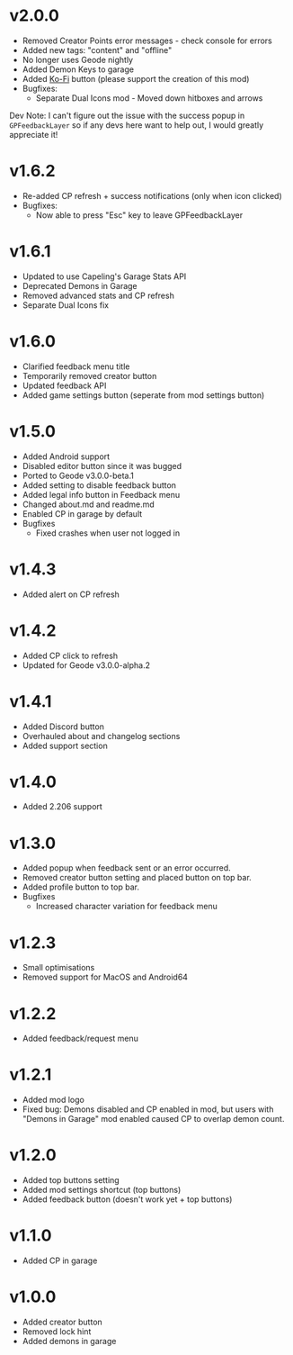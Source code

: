 # v2.0.0

- Removed Creator Points error messages - check console for errors
- Added new tags: "content" and "offline"
- No longer uses Geode nightly
- Added Demon Keys to garage
- Added [Ko-Fi](https://ko-fi.com/omgrod) button (please support the creation of this mod)
- Bugfixes:
    - Separate Dual Icons mod - Moved down hitboxes and arrows

Dev Note: I can't figure out the issue with the success popup in `GPFeedbackLayer` so if any devs here want to help out, I would greatly appreciate it!

# v1.6.2

- Re-added CP refresh + success notifications (only when icon clicked)
- Bugfixes:
    - Now able to press "Esc" key to leave GPFeedbackLayer

# v1.6.1

- Updated to use Capeling's Garage Stats API
- Deprecated Demons in Garage
- Removed advanced stats and CP refresh
- Separate Dual Icons fix

# v1.6.0

- Clarified feedback menu title
- Temporarily removed creator button
- Updated feedback API
- Added game settings button (seperate from mod settings button)

# v1.5.0

- Added Android support
- Disabled editor button since it was bugged
- Ported to Geode v3.0.0-beta.1
- Added setting to disable feedback button
- Added legal info button in Feedback menu
- Changed about.md and readme.md
- Enabled CP in garage by default
- Bugfixes
    - Fixed crashes when user not logged in

# v1.4.3

- Added alert on CP refresh

# v1.4.2

- Added CP click to refresh
- Updated for Geode v3.0.0-alpha.2

# v1.4.1

- Added Discord button
- Overhauled about and changelog sections
- Added support section

# v1.4.0

- Added 2.206 support

# v1.3.0

- Added popup when feedback sent or an error occurred.
- Removed creator button setting and placed button on top bar.
- Added profile button to top bar.
- Bugfixes
    - Increased character variation for feedback menu

# v1.2.3

- Small optimisations
- Removed support for MacOS and Android64

# v1.2.2

- Added feedback/request menu

# v1.2.1

- Added mod logo
- Fixed bug: Demons disabled and CP enabled in mod, but users with "Demons in Garage" mod enabled caused CP to overlap demon count.

# v1.2.0

- Added top buttons setting
- Added mod settings shortcut (top buttons)
- Added feedback button (doesn't work yet + top buttons)

# v1.1.0

- Added CP in garage

# v1.0.0

- Added creator button
- Removed lock hint
- Added demons in garage
